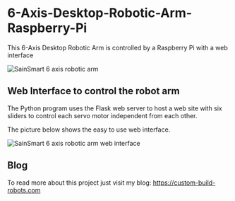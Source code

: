 # 6-Axis-Desktop-Robotic-Arm-Raspberry-Pi
This 6-Axis Desktop Robotic Arm is controlled by a Raspberry Pi with a web interface

![SainSmart 6 axis robotic arm](https://custom-build-robots.com/wp-content/uploads/2017/11/SainSmart_6_axis_desktop_robotic_arm-300x200.jpg)

## Web Interface to control the robot arm
The Python program uses the Flask web server to host a web site with six sliders to control each servo motor independent from each other.

The picture below shows the easy to use web interface.

![SainSmart 6 axis robotic arm web interface](https://custom-build-robots.com/wp-content/uploads/2017/11/SainSmart_6_axis_desktop_robotic_Raspberry_Pi_web_interface-180x300.jpg)

## Blog
To read more about this project just visit my blog: https://custom-build-robots.com
